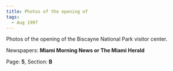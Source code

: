 ```yaml
---  
title: Photos of the opening of  
tags:  
  - Aug 1997  
---  
```

  
Photos of the opening of the Biscayne National Park visitor center.  
  
Newspapers: **Miami Morning News or The Miami Herald**  
  
Page: **5**, Section: **B** 
